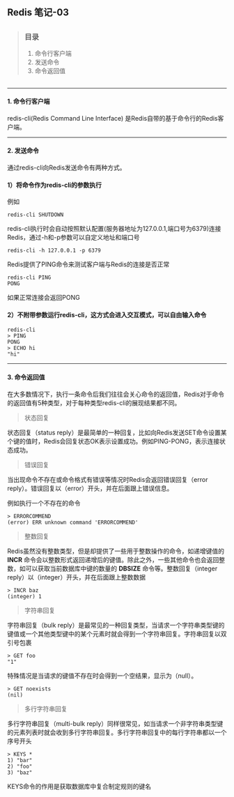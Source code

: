 ## Redis 笔记-03

> ##
> ### 目录
> 1. 命令行客户端
> 2. 发送命令
> 3. 命令返回值
> ##

---

#### 1. 命令行客户端

redis-cli(Redis Command Line Interface) 是Redis自带的基于命令行的Redis客户端。

---

#### 2. 发送命令

通过redis-cli向Redis发送命令有两种方式。

#### 1）将命令作为redis-cli的参数执行

例如
```
redis-cli SHUTDOWN
```

redis-cli执行时会自动按照默认配置(服务器地址为127.0.0.1,端口号为6379)连接Redis，通过-h和-p参数可以自定义地址和端口号
```
redis-cli -h 127.0.0.1 -p 6379
```

Redis提供了PING命令来测试客户端与Redis的连接是否正常
```
redis-cli PING
PONG
```

如果正常连接会返回PONG

#### 2）不附带参数运行redis-cli，这方式会进入交互模式，可以自由输入命令

```
redis-cli
> PING
PONG
> ECHO hi
"hi"
```

---

#### 3. 命令返回值

在大多数情况下，执行一条命令后我们往往会关心命令的返回值，Redis对于命令的返回值有5种类型，对于每种类型redis-cli的展现结果都不同。

> 状态回复

状态回复（status reply）是最简单的一种回复，比如向Redis发送SET命令设置某个键的值时，Redis会回复状态OK表示设置成功。例如PING-PONG，表示连接状态成功。

> 错误回复

当出现命令不存在或命令格式有错误等情况时Redis会返回错误回复（error reply）。错误回复以（error）开头，并在后面跟上错误信息。

例如执行一个不存在的命令
```
> ERRORCOMMEND
(error) ERR unknown command 'ERRORCOMMEND'
```

> 整数回复

Redis虽然没有整数类型，但是却提供了一些用于整数操作的命令，如递增键值的 <b>INCR</b> 命令会以整数形式返回递增后的键值。除此之外，一些其他命令也会返回整数，如可以获取当前数据库中键的数量的 <b>DBSIZE</b> 命令等。整数回复（integer reply）以（integer）开头，并在后面跟上整数数据

```
> INCR baz
(integer) 1
```

> 字符串回复

字符串回复（bulk reply）是最常见的一种回复类型，当请求一个字符串类型键的键值或一个其他类型键中的某个元素时就会得到一个字符串回复。字符串回复以双引号包裹

```
> GET foo
"1"
```

特殊情况是当请求的键值不存在时会得到一个空结果，显示为（null）。

```
> GET noexists
(nil)
```

> 多行字符串回复

多行字符串回复（multi-bulk reply）同样很常见，如当请求一个非字符串类型键的元素列表时就会收到多行字符串回复。多行字符串回复中的每行字符串都以一个序号开头

```
> KEYS *
1) "bar"
2) "foo"
3) "baz"
```

KEYS命令的作用是获取数据库中复合制定规则的键名
